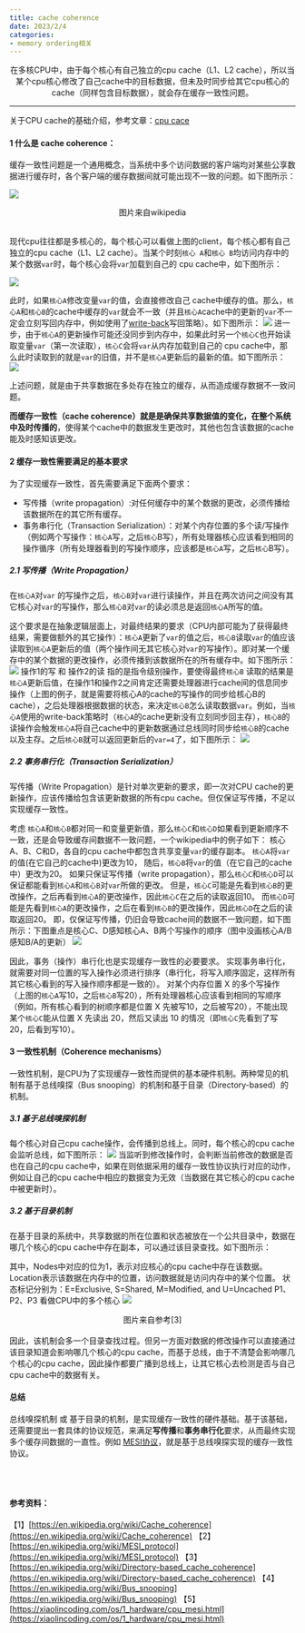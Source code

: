 ```yaml
---
title: cache coherence
date: 2023/2/4
categories: 
- memory ordering相关
---
```


<center>
在多核CPU中，由于每个核心有自己独立的cpu cache（L1、L2 cache），所以当某个cpu核心修改了自己cache中的目标数据，但未及时同步给其它cpu核心的cache（同样包含目标数据），就会存在缓存一致性问题。
</center>
<!--more-->

***

关于CPU cache的基础介绍，参考文章：[cpu cace](https://fengxun2017.github.io/2022/12/18/memory-ordering-cpu-cache/)

#### 1 什么是 cache coherence：
缓存一致性问题是一个通用概念，当系统中多个访问数据的客户端均对某些公享数据进行缓存时，各个客户端的缓存数据间就可能出现不一致的问题。如下图所示：

![](./memory-ordering-cache-coherence/Cache_Coherency_Generic.png)
<center>
图片来自wikipedia
</center>
<br>

现代cpu往往都是多核心的，每个核心可以看做上图的client，每个核心都有自己独立的cpu cache（L1、L2 cache）。当某个时刻`核心 A`和`核心 B`均访问内存中的某个数据`var`时，每个核心会将`var`加载到自己的 cpu cache中，如下图所示：

![](./memory-ordering-cache-coherence/load_data_to_cache.png)

此时，如果`核心A`修改变量`var`的值，会直接修改自己 cache中缓存的值。那么，`核心A`和`核心B`的cache中缓存的`var`就会不一致（并且`核心A`cache中的更新的`var`不一定会立刻写回内存中，例如使用了[write-back](https://fengxun2017.github.io/2022/12/18/memory-ordering-cpu-cache/#4-1-%E5%BD%93%E8%A6%81%E5%86%99%E7%9A%84%E6%95%B0%E6%8D%AE%E5%91%BD%E4%B8%AD%E4%BA%86cpu-cache%EF%BC%9A)写回策略）。如下图所示：
![](./memory-ordering-cache-coherence/one_modify_var.png)
进一步，由于`核心A`的更新操作可能还没同步到内存中，如果此时另一个`核心C`也开始读取变量`var`（第一次读取），`核心C`会将`var`从内存加载到自己的 cpu cache中，那么此时读取到的就是`var`的旧值，并不是`核心A`更新后的最新的值。如下图所示：
![](./memory-ordering-cache-coherence/load_old_var.png)

上述问题，就是由于共享数据在多处存在独立的缓存，从而造成缓存数据不一致问题。

**而缓存一致性（cache coherence）就是是确保共享数据值的变化，在整个系统中及时传播的**，使得某个cache中的数据发生更改时，其他也包含该数据的cache能及时感知该更改。

#### 2 缓存一致性需要满足的基本要求

为了实现缓存一致性，首先需要满足下面两个要求：
- 写传播（write propagation）:对任何缓存中的某个数据的更改，必须传播给该数据所在的其它所有缓存。
- 事务串行化（Transaction Serialization）：对某个内存位置的多个读/写操作（例如两个写操作：`核心A`写，之后`核心`B写），所有处理器核心应该看到相同的操作循序（所有处理器看到的写操作顺序，应该都是`核心A`写，之后`核心`B写）。

##### 2.1 写传播（Write Propagation）
在`核心A`对`var` 的写操作之后，`核心B`对`var`进行读操作，并且在两次访问之间没有其它核心对`var`的写操作，那么`核心B`对`var`的读必须总是返回`核心A`所写的值。

这个要求是在抽象逻辑层面上，对最终结果的要求（CPU内部可能为了获得最终结果，需要做额外的其它操作）：`核心A`更新了`var`的值之后，`核心B`读取`var`的值应该读取到`核心A`更新后的值（两个操作间无其它核心对`var`的写操作）。即对某一个缓存中的某个数据的更改操作，必须传播到该数据所在的所有缓存中。如下图所示：
![](./memory-ordering-cache-coherence/write_propagation.png)
操作1的写 和 操作2的读 指的是指令级别操作，要使得最终`核心B` 读取的结果是`核心A`更新后值，在操作1和操作2之间肯定还需要处理器进行cache间的信息同步操作（上图的例子，就是需要将核心A的cache的写操作的同步给核心B的cache），之后处理器根据数据的状态，来决定`核心B`怎么读取数据`var`。例如，当`核心A`使用的write-back策略时（`核心A`的cache更新没有立刻同步回主存），`核心B`的读操作会触发`核心A`将自己cache中的更新数据通过总线同时同步给`核心B`的cache以及主存。之后`核心B`就可以返回更新后的`var=4`了，如下图所示：
![](./memory-ordering-cache-coherence/read_trigger_sync.png)


##### 2.2 事务串行化（Transaction Serialization）

写传播（Write Propagation）是针对单次更新的要求，即一次对CPU cache的更新操作，应该传播给包含该更新数据的所有cpu cache。但仅保证写传播，不足以实现缓存一致性。 

考虑 `核心A`和`核心B`都对同一和变量更新值，那么`核心C`和`核心D`如果看到更新顺序不一致，还是会导致缓存间数据不一致问题，一个wikipedia中的例子如下：
核心A、B、C和D，各自的cpu cache中都包含共享变量`var`的缓存副本。
`核心A`将`var`的值(在它自己的cache中)更改为10，
随后，`核心B`将`var`的值（在它自己的cache中）更改为20。
如果只保证写传播（write propagation），那么`核心C`和`核心D`可以保证都能看到`核心A`和`核心B`对`var`所做的更改。
但是，`核心C`可能是先看到`核心B`的更改操作，之后再看到`核心A`的更改操作，因此`核心C`在之后的读取返回10。
而`核心D`可能是先看到`核心A`的更改操作，之后在看到`核心B`的更改操作，因此`核心D`在之后的读取返回20。
即，仅保证写传播，仍旧会导致cache间的数据不一致问题，如下图所示：下图重点是核心C、D感知核心A、B两个写操作的顺序（图中没画核心A/B感知B/A的更新）
![](./memory-ordering-cache-coherence/transaction_serialzation.png)

因此，事务（操作）串行化也是实现缓存一致性的必要要求。
实现事务串行化，就需要对同一位置的写入操作必须进行排序（串行化，将写入顺序固定，这样所有其它核心看到的写入操作顺序都是一致的）。
对某个内存位置 X 的多个写操作（上图的`核心A`写10，之后`核心B`写20），所有处理器核心应该看到相同的写顺序（例如，所有核心看到的树顺序都是位置 X 先被写10，之后被写20），不能出现某个`核心C`能从位置 X 先读出 20，然后又读出 10 的情况（即`核心C`先看到了写20，后看到写10）。


#### 3 一致性机制（Coherence mechanisms）


一致性机制，是CPU为了实现缓存一致性而提供的基本硬件机制。两种常见的机制有基于总线嗅探（Bus snooping）的机制和基于目录（Directory-based）的机制。

##### 3.1 基于总线嗅探机制
每个核心对自己cpu cache操作，会传播到总线上。同时，每个核心的cpu cache会监听总线，如下图所示：
![](./memory-ordering-cache-coherence/bus-snooping.png)
当监听到修改操作时，会判断当前修改的数据是否也在自己的cpu cache中，如果在则依据采用的缓存一致性协议执行对应的动作，例如让自己的cpu cache中相应的数据变为无效（当数据在其它核心的cpu cache中被更新时）。
##### 3.2 基于目录机制
在基于目录的系统中，共享数据的所在位置和状态被放在一个公共目录中，数据在哪几个核心的cpu cache中存在副本，可以通过该目录查找。如下图所示：

其中，Nodes中对应的位为1，表示对应核心的cpu cache中存在该数据。 Location表示该数据在内存中的位置，访问数据就是访问内存中的某个位置。
状态标记分别为：E=Exclusive, S=Shared, M=Modified, and U=Uncached
P1、P2、P3 看做CPU中的多个核心
![](./memory-ordering-cache-coherence/Full_bit_vector_format_diagram.jpg)
<center>图片来自参考[3]</center>
<br>
因此，该机制会多一个目录查找过程。但另一方面对数据的修改操作可以直接通过该目录知道会影响哪几个核心的cpu cache，而基于总线，由于不清楚会影响哪几个核心的cpu cache，因此操作都要广播到总线上，让其它核心去检测是否与自己cpu cache中的数据有关。

#### 总结
总线嗅探机制 或 基于目录的机制，是实现缓存一致性的硬件基础。基于该基础，还需要提出一套具体的协议规范，来满足**写传播**和**事务串行化**要求，从而最终实现多个缓存间数据的一直性。例如 [MESI协议](https://fengxun2017.github.io/2023/02/16/memory-ordering-MESI/)，就是基于总线嗅探实现的缓存一致性协议。



<br>
<br>

#### 参考资料：
【1】[https://en.wikipedia.org/wiki/Cache_coherence](https://en.wikipedia.org/wiki/Cache_coherence)
【2】[https://en.wikipedia.org/wiki/MESI_protocol](https://en.wikipedia.org/wiki/MESI_protocol)
【3】[https://en.wikipedia.org/wiki/Directory-based_cache_coherence](https://en.wikipedia.org/wiki/Directory-based_cache_coherence)
【4】[https://en.wikipedia.org/wiki/Bus_snooping](https://en.wikipedia.org/wiki/Bus_snooping)
【5】[https://xiaolincoding.com/os/1_hardware/cpu_mesi.html](https://xiaolincoding.com/os/1_hardware/cpu_mesi.html)